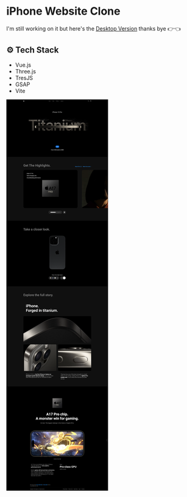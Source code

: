 # iPhone Website Clone
I'm still working on it but here's the [Desktop Version](https://iphone15webclone.netlify.app/) thanks bye 👉👈

## ⚙️ Tech Stack
- Vue.js
- Three.js
- TresJS
- GSAP
- Vite

![alt text](./public/design/screenshot.png)
